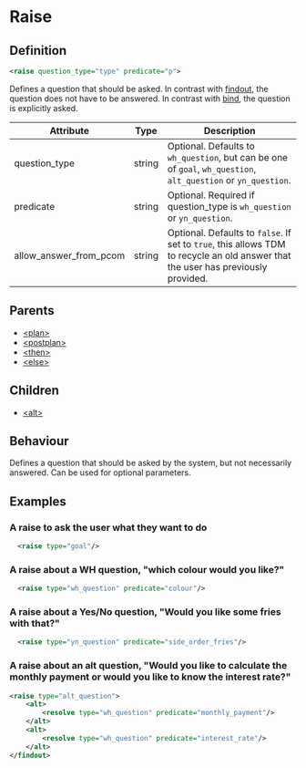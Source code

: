 # Raise
## Definition
```xml
<raise question_type="type" predicate="p">
```

Defines a question that should be asked. In contrast with [findout](/dialog-domain-description-definition/domain/children/findout), the question does not have to be answered. In contrast with [bind](/dialog-domain-description-definition/domain/children/bind), the question is explicitly asked.


Attribute | Type | Description |
--- | --- | --- |
question\_type | string | Optional. Defaults to `wh_question`, but can be one of `goal`, `wh_question`, `alt_question` or `yn_question`. |
predicate | string | Optional. Required if question\_type is `wh_question` or `yn_question`.|
allow\_answer\_from\_pcom | string | Optional. Defaults to `false`. If set to `true`, this allows TDM to recycle an old answer that the user has previously provided. |

## Parents
- [<plan\>](/dialog-domain-description-definition/domain/children/plan)
- [<postplan\>](/dialog-domain-description-definition/domain/children/postplan)
- [<then\>](/dialog-domain-description-definition/domain/children/if)
- [<else\>](/dialog-domain-description-definition/domain/children/if)

## Children
- [<alt\>](/dialog-domain-description-definition/domain/children/alt)


## Behaviour

Defines a question that should be asked by the system, but not necessarily answered. Can be used for optional parameters.

## Examples
### A raise to ask the user what they want to do

```xml
  <raise type="goal"/>
```

### A raise about a WH question, "which colour would you like?"

```xml
  <raise type="wh_question" predicate="colour"/>
```

### A raise about a Yes/No question, "Would you like some fries with that?"

```xml
  <raise type="yn_question" predicate="side_order_fries"/>
```


### A raise about an alt question, "Would you like to calculate the monthly payment or would you like to know the interest rate?"

```xml
<raise type="alt_question">
    <alt>
        <resolve type="wh_question" predicate="monthly_payment"/>
    </alt>
    <alt>
        <resolve type="wh_question" predicate="interest_rate"/>
    </alt>
</findout>
```
